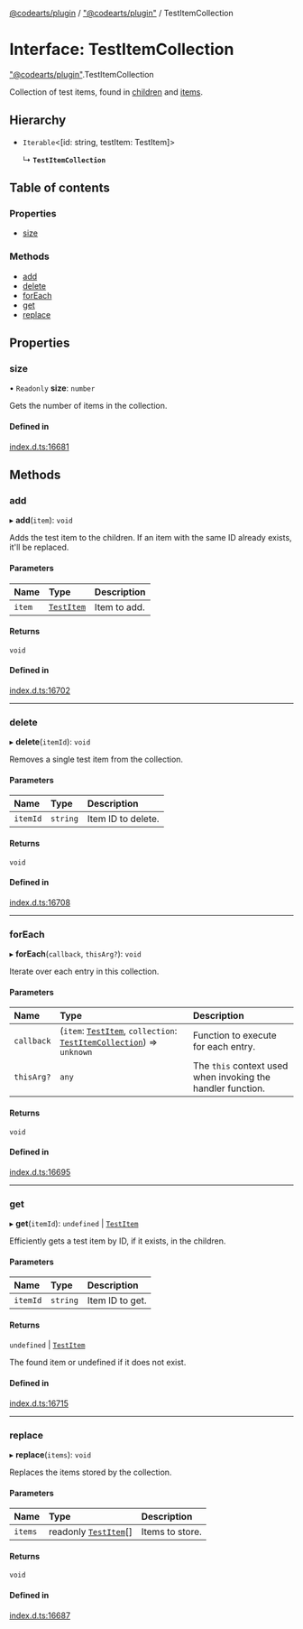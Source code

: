 [@codearts/plugin](../README.md) / ["@codearts/plugin"](../modules/_codearts_plugin_.md) / TestItemCollection

# Interface: TestItemCollection

["@codearts/plugin"](../modules/_codearts_plugin_.md).TestItemCollection

Collection of test items, found in [children](codearts_plugin_.TestItem.md#children) and
[items](codearts_plugin_.TestController.md#items).

## Hierarchy

- `Iterable`<[id: string, testItem: TestItem]\>

  ↳ **`TestItemCollection`**

## Table of contents

### Properties

- [size](codearts_plugin_.TestItemCollection.md#size)

### Methods

- [add](codearts_plugin_.TestItemCollection.md#add)
- [delete](codearts_plugin_.TestItemCollection.md#delete)
- [forEach](codearts_plugin_.TestItemCollection.md#foreach)
- [get](codearts_plugin_.TestItemCollection.md#get)
- [replace](codearts_plugin_.TestItemCollection.md#replace)

## Properties

### size

• `Readonly` **size**: `number`

Gets the number of items in the collection.

#### Defined in

[index.d.ts:16681](https://github.com/xyz-fish/cloudide-plugin-api/blob/9927cd6/index.d.ts#L16681)

## Methods

### add

▸ **add**(`item`): `void`

Adds the test item to the children. If an item with the same ID already
exists, it'll be replaced.

#### Parameters

| Name | Type | Description |
| :------ | :------ | :------ |
| `item` | [`TestItem`](codearts_plugin_.TestItem.md) | Item to add. |

#### Returns

`void`

#### Defined in

[index.d.ts:16702](https://github.com/xyz-fish/cloudide-plugin-api/blob/9927cd6/index.d.ts#L16702)

___

### delete

▸ **delete**(`itemId`): `void`

Removes a single test item from the collection.

#### Parameters

| Name | Type | Description |
| :------ | :------ | :------ |
| `itemId` | `string` | Item ID to delete. |

#### Returns

`void`

#### Defined in

[index.d.ts:16708](https://github.com/xyz-fish/cloudide-plugin-api/blob/9927cd6/index.d.ts#L16708)

___

### forEach

▸ **forEach**(`callback`, `thisArg?`): `void`

Iterate over each entry in this collection.

#### Parameters

| Name | Type | Description |
| :------ | :------ | :------ |
| `callback` | (`item`: [`TestItem`](codearts_plugin_.TestItem.md), `collection`: [`TestItemCollection`](codearts_plugin_.TestItemCollection.md)) => `unknown` | Function to execute for each entry. |
| `thisArg?` | `any` | The `this` context used when invoking the handler function. |

#### Returns

`void`

#### Defined in

[index.d.ts:16695](https://github.com/xyz-fish/cloudide-plugin-api/blob/9927cd6/index.d.ts#L16695)

___

### get

▸ **get**(`itemId`): `undefined` \| [`TestItem`](codearts_plugin_.TestItem.md)

Efficiently gets a test item by ID, if it exists, in the children.

#### Parameters

| Name | Type | Description |
| :------ | :------ | :------ |
| `itemId` | `string` | Item ID to get. |

#### Returns

`undefined` \| [`TestItem`](codearts_plugin_.TestItem.md)

The found item or undefined if it does not exist.

#### Defined in

[index.d.ts:16715](https://github.com/xyz-fish/cloudide-plugin-api/blob/9927cd6/index.d.ts#L16715)

___

### replace

▸ **replace**(`items`): `void`

Replaces the items stored by the collection.

#### Parameters

| Name | Type | Description |
| :------ | :------ | :------ |
| `items` | readonly [`TestItem`](codearts_plugin_.TestItem.md)[] | Items to store. |

#### Returns

`void`

#### Defined in

[index.d.ts:16687](https://github.com/xyz-fish/cloudide-plugin-api/blob/9927cd6/index.d.ts#L16687)
